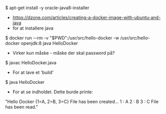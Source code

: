 $ apt-get install -y oracle-java8-installer
  - https://dzone.com/articles/creating-a-docker-image-with-ubuntu-and-java
  - for at installere java

$ docker run --rm -v "$PWD":/usr/src/hello-docker -w /usr/src/hello-docker openjdk:8 java HelloDocker
  - Virker kun måske - måske der skal password på?

$ javac HelloDocker.java 
  - For at lave et 'build'

$ java HelloDocker
  - For at se indholdet. Dette burde printe:
  
  "Hello Docker
  {1=A, 2=B, 3=C}
  File has been created...
  1 : A
  2 : B
  3 : C
  File has been read."
  
